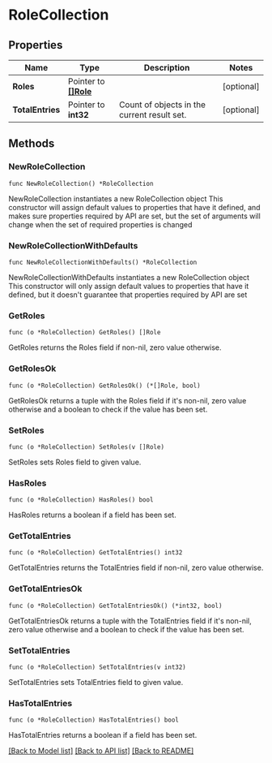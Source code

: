 # RoleCollection

## Properties

Name | Type | Description | Notes
------------ | ------------- | ------------- | -------------
**Roles** | Pointer to [**[]Role**](Role.md) |  | [optional] 
**TotalEntries** | Pointer to **int32** | Count of objects in the current result set. | [optional] 

## Methods

### NewRoleCollection

`func NewRoleCollection() *RoleCollection`

NewRoleCollection instantiates a new RoleCollection object
This constructor will assign default values to properties that have it defined,
and makes sure properties required by API are set, but the set of arguments
will change when the set of required properties is changed

### NewRoleCollectionWithDefaults

`func NewRoleCollectionWithDefaults() *RoleCollection`

NewRoleCollectionWithDefaults instantiates a new RoleCollection object
This constructor will only assign default values to properties that have it defined,
but it doesn't guarantee that properties required by API are set

### GetRoles

`func (o *RoleCollection) GetRoles() []Role`

GetRoles returns the Roles field if non-nil, zero value otherwise.

### GetRolesOk

`func (o *RoleCollection) GetRolesOk() (*[]Role, bool)`

GetRolesOk returns a tuple with the Roles field if it's non-nil, zero value otherwise
and a boolean to check if the value has been set.

### SetRoles

`func (o *RoleCollection) SetRoles(v []Role)`

SetRoles sets Roles field to given value.

### HasRoles

`func (o *RoleCollection) HasRoles() bool`

HasRoles returns a boolean if a field has been set.

### GetTotalEntries

`func (o *RoleCollection) GetTotalEntries() int32`

GetTotalEntries returns the TotalEntries field if non-nil, zero value otherwise.

### GetTotalEntriesOk

`func (o *RoleCollection) GetTotalEntriesOk() (*int32, bool)`

GetTotalEntriesOk returns a tuple with the TotalEntries field if it's non-nil, zero value otherwise
and a boolean to check if the value has been set.

### SetTotalEntries

`func (o *RoleCollection) SetTotalEntries(v int32)`

SetTotalEntries sets TotalEntries field to given value.

### HasTotalEntries

`func (o *RoleCollection) HasTotalEntries() bool`

HasTotalEntries returns a boolean if a field has been set.


[[Back to Model list]](../README.md#documentation-for-models) [[Back to API list]](../README.md#documentation-for-api-endpoints) [[Back to README]](../README.md)


